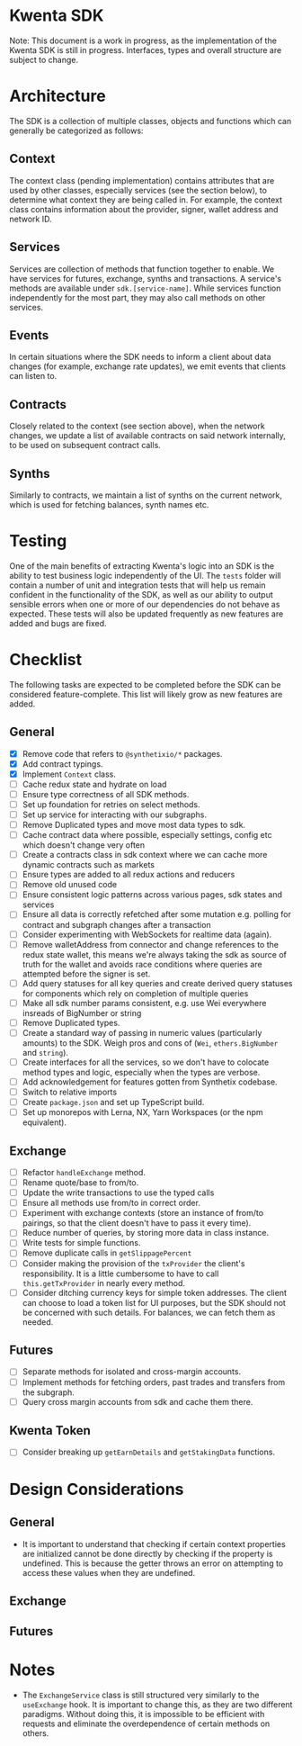 # Kwenta SDK

Note: This document is a work in progress, as the implementation of the Kwenta SDK is still in progress. Interfaces, types and overall structure are subject to change.

# Architecture

The SDK is a collection of multiple classes, objects and functions which can generally be categorized as follows:

## Context

The context class (pending implementation) contains attributes that are used by other classes, especially services (see the section below), to determine what context they are being called in. For example, the context class contains information about the provider, signer, wallet address and network ID.

## Services

Services are collection of methods that function together to enable. We have services for futures, exchange, synths and transactions. A service's methods are available under `sdk.[service-name]`. While services function independently for the most part, they may also call methods on other services.

## Events

In certain situations where the SDK needs to inform a client about data changes (for example, exchange rate updates), we emit events that clients can listen to.

## Contracts

Closely related to the context (see section above), when the network changes, we update a list of available contracts on said network internally, to be used on subsequent contract calls.

## Synths

Similarly to contracts, we maintain a list of synths on the current network, which is used for fetching balances, synth names etc.

# Testing

One of the main benefits of extracting Kwenta's logic into an SDK is the ability to test business logic independently of the UI. The `tests` folder will contain a number of unit and integration tests that will help us remain confident in the functionality of the SDK, as well as our ability to output sensible errors when one or more of our dependencies do not behave as expected. These tests will also be updated frequently as new features are added and bugs are fixed.

# Checklist

The following tasks are expected to be completed before the SDK can be considered feature-complete. This list will likely grow as new features are added.

## General

- [x] Remove code that refers to `@synthetixio/*` packages.
- [x] Add contract typings.
- [x] Implement `Context` class.
- [ ] Cache redux state and hydrate on load
- [ ] Ensure type correctness of all SDK methods.
- [ ] Set up foundation for retries on select methods.
- [ ] Set up service for interacting with our subgraphs.
- [ ] Remove Duplicated types and move most data types to sdk.
- [ ] Cache contract data where possible, especially settings, config etc which doesn't change very often
- [ ] Create a contracts class in sdk context where we can cache more dynamic contracts such as markets
- [ ] Ensure types are added to all redux actions and reducers
- [ ] Remove old unused code
- [ ] Ensure consistent logic patterns across various pages, sdk states and services
- [ ] Ensure all data is correctly refetched after some mutation e.g. polling for contract and subgraph changes after a transaction
- [ ] Consider experimenting with WebSockets for realtime data (again).
- [ ] Remove walletAddress from connector and change references to the redux state wallet, this means we're always taking the sdk as source of truth for the wallet and avoids race conditions where queries are attempted before the signer is set.
- [ ] Add query statuses for all key queries and create derived query statuses for components which rely on completion of multiple queries
- [ ] Make all sdk number params consistent, e.g. use Wei everywhere insreads of BigNumber or string
- [ ] Remove Duplicated types.
- [ ] Create a standard way of passing in numeric values (particularly amounts) to the SDK. Weigh pros and cons of (`Wei`, `ethers.BigNumber` and `string`).
- [ ] Create interfaces for all the services, so we don't have to colocate method types and logic, especially when the types are verbose.
- [ ] Add acknowledgement for features gotten from Synthetix codebase.
- [ ] Switch to relative imports
- [ ] Create `package.json` and set up TypeScript build.
- [ ] Set up monorepos with Lerna, NX, Yarn Workspaces (or the npm equivalent).

## Exchange

- [ ] Refactor `handleExchange` method.
- [ ] Rename quote/base to from/to.
- [ ] Update the write transactions to use the typed calls
- [ ] Ensure all methods use from/to in correct order.
- [ ] Experiment with exchange contexts (store an instance of from/to pairings, so that the client doesn't have to pass it every time).
- [ ] Reduce number of queries, by storing more data in class instance.
- [ ] Write tests for simple functions.
- [ ] Remove duplicate calls in `getSlippagePercent`
- [ ] Consider making the provision of the `txProvider` the client's responsibility. It is a little cumbersome to have to call `this.getTxProvider` in nearly every method.
- [ ] Consider ditching currency keys for simple token addresses. The client can choose to load a token list for UI purposes, but the SDK should not be concerned with such details. For balances, we can fetch them as needed.

## Futures

- [ ] Separate methods for isolated and cross-margin accounts.
- [ ] Implement methods for fetching orders, past trades and transfers from the subgraph.
- [ ] Query cross margin accounts from sdk and cache them there.

## Kwenta Token

- [ ] Consider breaking up `getEarnDetails` and `getStakingData` functions.

# Design Considerations

## General

- It is important to understand that checking if certain context properties are initialized cannot be done directly by checking if the property is undefined. This is because the getter throws an error on attempting to access these values when they are undefined.

## Exchange

## Futures

# Notes

- The `ExchangeService` class is still structured very similarly to the `useExchange` hook. It is important to change this, as they are two different paradigms. Without doing this, it is impossible to be efficient with requests and eliminate the overdependence of certain methods on others.
